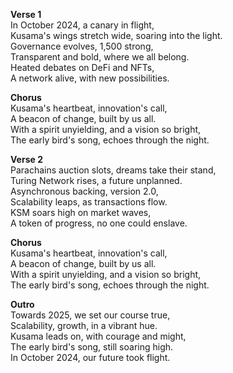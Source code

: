 **Verse 1**  
In October 2024, a canary in flight,  
Kusama's wings stretch wide, soaring into the light.  
Governance evolves, 1,500 strong,  
Transparent and bold, where we all belong.  
Heated debates on DeFi and NFTs,  
A network alive, with new possibilities.  

**Chorus**  
Kusama's heartbeat, innovation's call,  
A beacon of change, built by us all.  
With a spirit unyielding, and a vision so bright,  
The early bird's song, echoes through the night.  

**Verse 2**  
Parachains auction slots, dreams take their stand,  
Turing Network rises, a future unplanned.  
Asynchronous backing, version 2.0,  
Scalability leaps, as transactions flow.  
KSM soars high on market waves,  
A token of progress, no one could enslave.  

**Chorus**  
Kusama's heartbeat, innovation's call,  
A beacon of change, built by us all.  
With a spirit unyielding, and a vision so bright,  
The early bird's song, echoes through the night.  

**Outro**  
Towards 2025, we set our course true,  
Scalability, growth, in a vibrant hue.  
Kusama leads on, with courage and might,  
The early bird's song, still soaring high.  
In October 2024, our future took flight.  